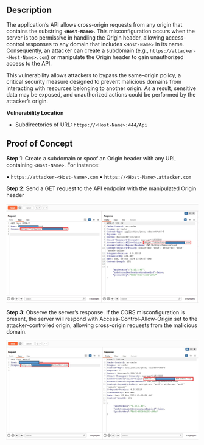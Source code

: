 ## Description

The application’s API allows cross-origin requests from any origin that contains the substring **`<Host-Name>`**. This misconfiguration occurs when the server is too permissive in handling the Origin header, allowing access-control responses to any domain that includes `<Host-Name>` in its name. Consequently, an attacker can create a subdomain (e.g., `https://attacker-<Host-Name>.com`) or manipulate the Origin header to gain unauthorized access to the API.

This vulnerability allows attackers to bypass the same-origin policy, a critical security measure designed to prevent malicious domains from interacting with resources belonging to another origin. As a result, sensitive data may be exposed, and unauthorized actions could be performed by the attacker’s origin. 


**Vulnerability Location**

- Subdirectories of URL: `https://<Host-Name>:444/Api`

## Proof of Concept

**Step 1**: Create a subdomain or spoof an Origin header with any URL containing `<Host-Name>`. For instance:

• `https://attacker-<Host-Name>.com`
• `https://<Host-Name>.attacker.com`

**Step 2**: Send a GET request to the API endpoint with the manipulated Origin header

![](./Pasted%20image%2020250809014510.png)

**Step 3**: Observe the server’s response. If the CORS misconfiguration is present, the server will respond with Access-Control-Allow-Origin set to the attacker-controlled origin, allowing cross-origin requests from the malicious domain.

![](./Pasted%20image%2020250809014518.png)